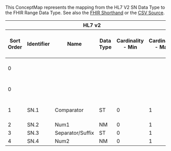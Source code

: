 
This ConceptMap represents the mapping from the HL7 V2 SN Data Type to the FHIR Range Data Type. See also the <a href='https://github.com/HL7/v2-to-fhir/blob/master/input/fsh/Datatype SN to Range.fsh'>FHIR Shorthand</a> or the <a href='https://github.com/HL7/v2-to-fhir/blob/master/mappings/datatypes/HL7 Data Type - FHIR R4_ SN%5BRange%5D - Sheet1.csv'>CSV Source</a>.
<table class='grid'><thead>
<tr><th colspan='6'>HL7 v2</th><th colspan='3'>Condition (IF True, args)</th><th colspan='8'>HL7 FHIR</th><th rowspan='2'>Comments</th></tr>
<tr><th title='Rows are listed in sequence of how they appear in the v2 standard. The first column, Sort Order, provides a sort order that can re-create the original v2 standard sequence in case one opts to re-sort/filter the rows.'>Sort Order</th><th title='Contains the formal Data Type Name and Component Sequence according to the base standard using &quot;.&quot; as the delimiter.'>Identifier</th><th title='The formal name of the field in the most current published version.'>Name</th><th title='The data type of the field in the most current published version if not deprecated, otherwise the data type at the time it was deprecated and removed.'>Data Type</th><th title='The V2 min cardinality expressed numerically.'>Cardinality - Min</th><th title='The V2 max cardinality expressed numerically.' style='border-right: 2px'>Cardinality - Max</th><th title='Condition in an easy to read syntax (Computable ANTLR)'>Computable ANTLR</th><th title='Condition in FHIRPath Notation'>Computable FHIRPath</th><th title='Condition expressed in narrative form' style='border-right: 2px'>Narrative</th><th title='An existing FHIR attribute in the target FHIR version.'>FHIR Attribute</th><th title='The FHIR attribute&apos;s data type in the target FHIR version.'>Proposed Extension</th><th title='The proposed FHIR Extension.'>Data Type</th><th title='The FHIR min cardinality expressed numerically.'>Cardinality - Min</th><th title='The FHIR max cardinality expressed numerically.' style='border-right: 2px'>Cardinality - Max</th><th title='The URL to the Data Type Map that is to be used for the attribute in this segment.'>Data Type Mapping</th><th title='The fixed or computed value to assign.'>Vocabulary Mapping<br/>(IS, ID, CE, CEN, CWE)</th><th title='Mapping for terminology tables.'>Assignment</th></tr></thead>
<tbody>
<tr> <td>0</td><td></td><td></td><td></td><td></td><td style='border-right: 2px'></td><td>If SN.1 OR SN.3 VALUED</td><td></td><td style='border-right: 2px'></td><td><a href='https://hl7.org/fhir/R4/datatypes-definitions.html#Range.Range.extension.url'>Range.extension.url</a></td><td></td><td><a href='https://hl7.org/fhir/R4/datatypes.html#uri'>uri</a></td><td></td><td></td><td></td><td></td><td>"<a href='http://hl7.org/fhir/StructureDefinition/originalText'>http://hl7.org/fhir/StructureDefinition/originalText</a>"</td><td></td></tr>
<tr> <td>0</td><td></td><td></td><td></td><td></td><td style='border-right: 2px'></td><td>If SN.1 OR SN.3 VALUED</td><td></td><td style='border-right: 2px'></td><td><a href='https://hl7.org/fhir/R4/datatypes-definitions.html#Range.Range.extension.valueString'>Range.extension.valueString</a></td><td></td><td><a href='https://hl7.org/fhir/R4/datatypes.html#string'>string</a></td><td></td><td></td><td></td><td></td><td>SN.1+" "+SN.2+" "+SN.3+" "+SN.4</td><td></td></tr>
<tr> <td>1</td><td>SN.1</td><td>Comparator</td><td>ST</td><td>0</td><td style='border-right: 2px'>1</td><td>IF NOT EQUAL TO "="</td><td></td><td style='border-right: 2px'></td><td></td><td></td><td></td><td></td><td></td><td></td><td></td><td></td><td></td></tr>
<tr> <td>2</td><td>SN.2</td><td>Num1</td><td>NM</td><td>0</td><td style='border-right: 2px'>1</td><td></td><td></td><td style='border-right: 2px'></td><td><a href='https://hl7.org/fhir/R4/datatypes-definitions.html#Range.Range.low.value'>Range.low.value</a></td><td></td><td><a href='https://hl7.org/fhir/R4/datatypes.html#decimal'>decimal</a></td><td>0</td><td>1</td><td></td><td></td><td></td><td></td></tr>
<tr> <td>3</td><td>SN.3</td><td>Separator/Suffix</td><td>ST</td><td>0</td><td style='border-right: 2px'>1</td><td></td><td></td><td style='border-right: 2px'></td><td></td><td></td><td></td><td></td><td></td><td></td><td></td><td></td><td></td></tr>
<tr> <td>4</td><td>SN.4</td><td>Num2</td><td>NM</td><td>0</td><td style='border-right: 2px'>1</td><td></td><td></td><td style='border-right: 2px'></td><td><a href='https://hl7.org/fhir/R4/datatypes-definitions.html#Range.Range.high.value'>Range.high.value</a></td><td></td><td><a href='https://hl7.org/fhir/R4/datatypes.html#decimal'>decimal</a></td><td>0</td><td>1</td><td></td><td></td><td></td><td></td></tr>
</tbody></table>
